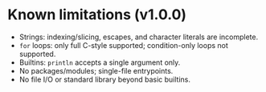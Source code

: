 # Known limitations (v1.0.0)

- Strings: indexing/slicing, escapes, and character literals are incomplete.
- `for` loops: only full C-style supported; condition-only loops not supported.
- Builtins: `println` accepts a single argument only.
- No packages/modules; single-file entrypoints.
- No file I/O or standard library beyond basic builtins.

